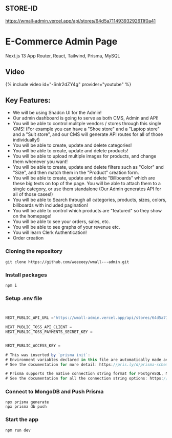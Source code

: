 ## STORE-ID

https://wmall-admin.vercel.app/api/stores/64d5a71149393292611f0a41

# E-Commerce Admin Page

Next.js 13 App Router, React, Tailwind, Prisma, MySQL

## Video

{% include video id="-Snlr2dZY4g" provider="youtube" %}

## Key Features:

-   We will be using Shadcn UI for the Admin!
-   Our admin dashboard is going to serve as both CMS, Admin and API!
-   You will be able to control mulitple vendors / stores through this single CMS! (For example you can have a "Shoe store" and a "Laptop store" and a "Suit store", and our CMS will generate API routes for all of those individually!)
-   You will be able to create, update and delete categories!
-   You will be able to create, update and delete products!
-   You will be able to upload multiple images for products, and change them whenever you want!
-   You will be able to create, update and delete filters such as "Color" and "Size", and then match them in the "Product" creation form.
-   You will be able to create, update and delete "Billboards" which are these big texts on top of the page. You will be able to attach them to a single category, or use them standalone (Our Admin generates API for all of those cases!)
-   You will be able to Search through all categories, products, sizes, colors, billboards with included pagination!
-   You will be able to control which products are "featured" so they show on the homepage!
-   You will be able to see your orders, sales, etc.
-   You will be able to see graphs of your revenue etc.
-   You will learn Clerk Authentication!
-   Order creation

### Cloning the repository

```shell
git clone https://github.com/weeeeey/wmall---admin.git
```

### Install packages

```shell
npm i
```

### Setup .env file

```js


NEXT_PUBLIC_API_URL ="https://wmall-admin.vercel.app/api/stores/64d5a71149393292611f0a41"

NEXT_PUBLIC_TOSS_API_CLIENT =
NEXT_PUBLIC_TOSS_PAYMENTS_SECRET_KEY =


NEXT_PUBLIC_ACCESS_KEY =

# This was inserted by `prisma init`:
# Environment variables declared in this file are automatically made available to Prisma.
# See the documentation for more detail: https://pris.ly/d/prisma-schema#accessing-environment-variables-from-the-schema

# Prisma supports the native connection string format for PostgreSQL, MySQL, SQLite, SQL Server, MongoDB and CockroachDB.
# See the documentation for all the connection string options: https://pris.ly/d/connection-strings


```

### Connect to MongoDB and Push Prisma

```shell
npx prisma generate
npx prisma db push
```

### Start the app

```shell
npm run dev
```
